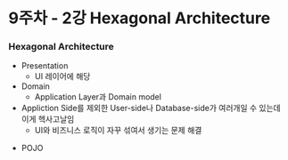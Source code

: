 # 9주차 - 2강 Hexagonal Architecture

### Hexagonal Architecture
* Presentation
  * UI 레이어에 해당
* Domain
  * Application Layer과 Domain model
* Appliction Side를 제외한 User-side나 Database-side가 여러개일 수 있는데 이게 헥사고날임
  * UI와 비즈니스 로직이 자꾸 섞여서 생기는 문제 해결
- POJO